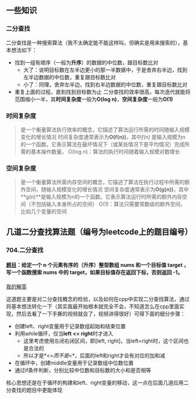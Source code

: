 ## 一些知识
### 二分查找
二分查找是一种搜索算法（我不太确定能不能这样叫，但确实是用来搜索的），基本想法如下：
- 找到一组有顺序（一般为**升序**）的数据的中位数，跟目标数比对
  * 大了：说明目标数在左半边更小的那一半数据中，于是舍弃右半边，找到左半边数据的中位数，重复跟目标数比对
  * 小了：同理，舍弃左半边，找到右半边数据的中位数，重复跟目标数比对
- 重复上面的过程，直到找到目标数为止
二分查找的效率很高，每次迭代就能将范围缩小一半，其**时间复杂度**一般为**O(log n)**，**空间复杂度**一般为**O(1)**

### 时间复杂度
>是一个衡量算法执行效率的概念，它描述了算法运行所需的时间随输入规模变化的增长情况
>时间复杂度通常表示为**O(f(n))**，其中*f(n)* 是输入规模为n的一个函数。它表示算法在最坏情况下（或某些情况下是平均情况）完成所需的基本操作数量。
>O(log n)：算法的执行时间随着输入规模对数增长

### 空间复杂度
>是一个衡量算法所需内存空间的概念，它描述了算法在执行过程中所需的额外空间，随输入规模变化的增长情况
>空间复杂度通常表示为**O(g(n))**，其中**g(n)**是输入规模为n的一个函数。它表示算法运行时所需的额外内存空间（不包括输入本身所占的空间）
>O(1)：算法只需要常数级的额外空间，比如几个变量的空间

## 几道二分查找算法题（编号为leetcode上的题目编号）
### 704.二分查找
#### [题目](https://leetcode.cn/problems/binary-search/description/)：给定一个 n 个元素有序的（升序）整型数组 nums 和一个目标值 target  ，写一个函数搜索 nums 中的 target，如果目标值存在返回下标，否则返回 -1。
[我的解答](https://github.com/EthanQC/my-learning-record/blob/main/leetcode/704-binary-search.md)

这道题主要是对二分查找概念的检验，以及如何在cpp中实现二分查找算法，通过将基本想法转化一下（其实我最开始根本就完全不会，不知道怎么在cpp里面实现，然后去看了一下手撕的视频就会了，视频讲得很好）可得下面的细分步骤：
- 创建left、right变量用于记录数组起始和结束位置
- 利用while循环，仅当**left <= right**时才进入
  * 这里考虑使用左闭右闭区间，即[left, right]，当left=right时，这个区间也是合法的
  * 所以才是*<=*而不是*<*，后面的left和right才会有对应的加和减
- 在循环中，创建middle变量用于记录数组中位数位置
- 通过if条件判断，分别比较中位数和目标数的大小和是否相等

核心思想还是在于循环的构建和left、right变量的移动，这一点在后面几道应用二分查找的题目中更能体现